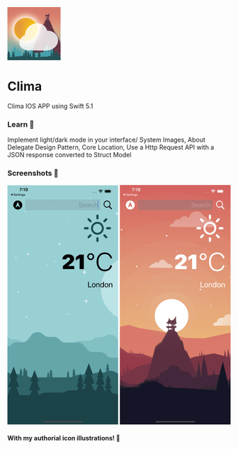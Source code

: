 

[<img src="/Clima/Assets.xcassets/AppIcon.appiconset/120.png"/>](120.png)
# Clima
Clima IOS APP using Swift 5.1
### Learn 📝
Implement light/dark mode in your interface/ System Images, About Delegate Design Pattern, Core Location, Use a Http Request API with a JSON response converted to Struct Model
### Screenshots 📸
[<img src="/screenshot/screenshot1.png" width="250" />](screenshot1.png)
[<img src="/screenshot/screenshot2.png" width="250" />](screenshot2.png)
#### With my authorial icon illustrations! 🎨
